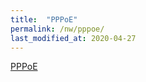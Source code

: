 ```yaml
---
title:  "PPPoE"
permalink: /nw/pppoe/
last_modified_at: 2020-04-27
---
```


[PPPoE](https://wookiist.tistory.com/63)
